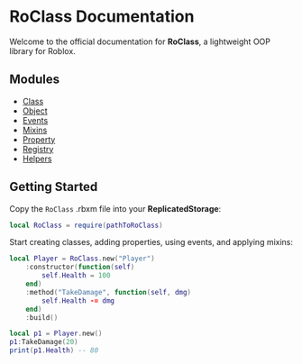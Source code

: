 # RoClass Documentation
Welcome to the official documentation for **RoClass**, a lightweight OOP library for Roblox.

## Modules
- [Class](class.md)
- [Object](object.md)
- [Events](events.md)
- [Mixins](mixins.md)
- [Property](property.md)
- [Registry](registry.md)
- [Helpers](helpers.md)

## Getting Started
Copy the `RoClass` .rbxm file into your **ReplicatedStorage**:
```lua
local RoClass = require(pathToRoClass)
```

Start creating classes, adding properties, using events, and applying mixins:
```lua
local Player = RoClass.new("Player")
    :constructor(function(self)
        self.Health = 100
    end)
    :method("TakeDamage", function(self, dmg)
        self.Health -= dmg
    end)
    :build()

local p1 = Player.new()
p1:TakeDamage(20)
print(p1.Health) -- 80
```
